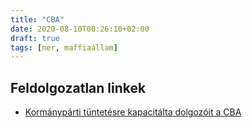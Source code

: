 ```yaml
---
title: "CBA"
date: 2020-08-10T00:26:10+02:00
draft: true
tags: [ner, maffiaállam]
---
```


## Feldolgozatlan linkek

- [Kormánypárti tüntetésre kapacitálta dolgozóit a CBA](https://index.hu/belfold/2013/11/12/kormanyparti_tuntetesre_kapacitalta_dolgozoit_a_cba/)